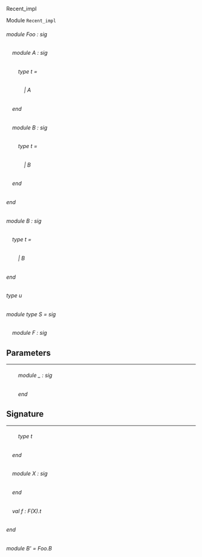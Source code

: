 Recent_impl

Module  `` Recent_impl `` 

###### module Foo : sig

######     module A : sig

######         type t = 
######             | A




######     end

######     module B : sig

######         type t = 
######             | B




######     end


###### end

###### module B : sig

######     type t = 
######         | B




###### end

###### type u

###### module type S = sig

######     module F : sig


## Parameters
---

######         module _ : sig
######         end


## Signature
---

######         type t


######     end

######     module X : sig
######     end

######     val f : F(X).t


###### end

###### module B' = Foo.B

